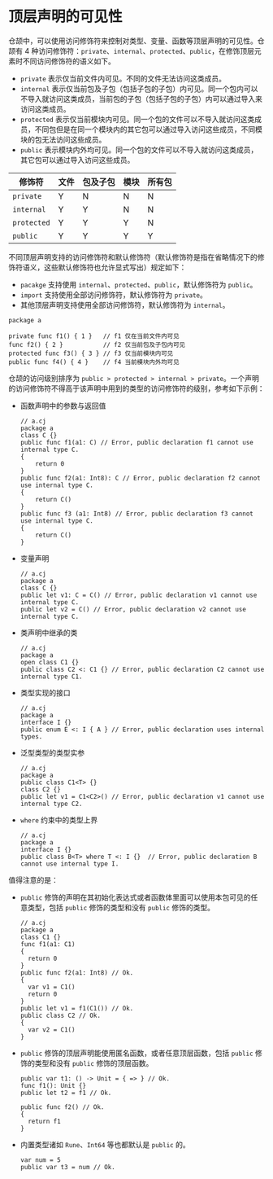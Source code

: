 # 顶层声明的可见性

仓颉中，可以使用访问修饰符来控制对类型、变量、函数等顶层声明的可见性。仓颉有 4 种访问修饰符：`private`、`internal`、`protected`、`public`，在修饰顶层元素时不同访问修饰符的语义如下。

* `private` 表示仅当前文件内可见。不同的文件无法访问这类成员。
* `internal` 表示仅当前包及子包（包括子包的子包）内可见。同一个包内可以不导入就访问这类成员，当前包的子包（包括子包的子包）内可以通过导入来访问这类成员。
* `protected` 表示仅当前模块内可见。同一个包的文件可以不导入就访问这类成员，不同包但是在同一个模块内的其它包可以通过导入访问这些成员，不同模块的包无法访问这些成员。
* `public` 表示模块内外均可见。同一个包的文件可以不导入就访问这类成员，其它包可以通过导入访问这些成员。

| 修饰符         | 文件 | 包及子包 | 模块 | 所有包 |
|-------------|------|----------|------|--------|
| `private`   | Y    | N        | N    | N      |
| `internal`  | Y    | Y        | N    | N      |
| `protected` | Y    | Y        | Y    | N      |
| `public`    | Y    | Y        | Y    | Y      |

不同顶层声明支持的访问修饰符和默认修饰符（默认修饰符是指在省略情况下的修饰符语义，这些默认修饰符也允许显式写出）规定如下：

* `pacakge` 支持使用 `internal`、`protected`、`public`，默认修饰符为 `public`。
* `import` 支持使用全部访问修饰符，默认修饰符为 `private`。
* 其他顶层声明支持使用全部访问修饰符，默认修饰符为 `internal`。

<!-- compile -->

```cangjie
package a

private func f1() { 1 }   // f1 仅在当前文件内可见
func f2() { 2 }           // f2 仅当前包及子包内可见
protected func f3() { 3 } // f3 仅当前模块内可见
public func f4() { 4 }    // f4 当前模块内外均可见
```

仓颉的访问级别排序为 `public > protected > internal > private`。一个声明的访问修饰符不得高于该声明中用到的类型的访问修饰符的级别，参考如下示例：

* 函数声明中的参数与返回值

    ```cangjie
    // a.cj
    package a
    class C {}
    public func f1(a1: C) // Error, public declaration f1 cannot use internal type C.
    {
        return 0
    }
    public func f2(a1: Int8): C // Error, public declaration f2 cannot use internal type C.
    {
        return C()
    }
    public func f3 (a1: Int8) // Error, public declaration f3 cannot use internal type C.
    {
        return C()
    }
    ```

* 变量声明

    ```cangjie
    // a.cj
    package a
    class C {}
    public let v1: C = C() // Error, public declaration v1 cannot use internal type C.
    public let v2 = C() // Error, public declaration v2 cannot use internal type C.
    ```

* 类声明中继承的类

    ```cangjie
    // a.cj
    package a
    open class C1 {}
    public class C2 <: C1 {} // Error, public declaration C2 cannot use internal type C1.
    ```

* 类型实现的接口

    ```cangjie
    // a.cj
    package a
    interface I {}
    public enum E <: I { A } // Error, public declaration uses internal types.
    ```

* 泛型类型的类型实参

    ```cangjie
    // a.cj
    package a
    public class C1<T> {}
    class C2 {}
    public let v1 = C1<C2>() // Error, public declaration v1 cannot use internal type C2.
    ```

* `where` 约束中的类型上界

    ```cangjie
    // a.cj
    package a
    interface I {}
    public class B<T> where T <: I {}  // Error, public declaration B cannot use internal type I.
    ```

值得注意的是：

* `public` 修饰的声明在其初始化表达式或者函数体里面可以使用本包可见的任意类型，包括 `public` 修饰的类型和没有 `public` 修饰的类型。

    <!-- compile -->

    ```cangjie
    // a.cj
    package a
    class C1 {}
    func f1(a1: C1)
    {
      return 0
    }
    public func f2(a1: Int8) // Ok.
    {
      var v1 = C1()
      return 0
    }
    public let v1 = f1(C1()) // Ok.
    public class C2 // Ok.
    {
      var v2 = C1()
    }
    ```

* `public` 修饰的顶层声明能使用匿名函数，或者任意顶层函数，包括 `public` 修饰的类型和没有 `public` 修饰的顶层函数。

    <!-- compile -toplevel-->

    ```cangjie
    public var t1: () -> Unit = { => } // Ok.
    func f1(): Unit {}
    public let t2 = f1 // Ok.

    public func f2() // Ok.
    {
      return f1
    }
    ```

* 内置类型诸如 `Rune`、`Int64` 等也都默认是 `public` 的。

    <!-- compile -toplevel-->

    ```cangjie
    var num = 5
    public var t3 = num // Ok.
    ```
